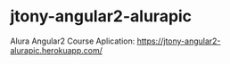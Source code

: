 # jtony-angular2-alurapic

Alura Angular2 Course
Aplication: https://jtony-angular2-alurapic.herokuapp.com/
